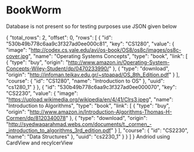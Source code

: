 # BookWorm
Database is not present so for testing purposes use JSON given below


{
  "total_rows": 2,
  "offset": 0,
  "rows": [
    {
      "id": "530b49b778c6aa9c3f327ad0ee000c81",
      "key": "CS1280",
      "value": {
        "image": "http://codex.cs.yale.edu/avi/os-book/OS8/os8c/images/os8c-cover.jpg",
        "name": "Operating Systems Concepts",
        "type": "book",
        "link": [
          {
            "type": "buy",
            "origin": "http://www.amazon.in/Operating-System-Concepts-Wiley-Student/dp/0470233990/"
          },
          {
            "type": "download",
            "origin": "http://infoman.teikav.edu.gr/~stpapad/OS_8th_Edition.pdf"
          }
        ],
        "course": {
          "id": "CS1280",
          "name": "Introduction to OS"
        },
        "uuid": "cs1280_1"
      }
    },
    {
      "id": "530b49b778c6aa9c3f327ad0ee000070",
      "key": "CS2230",
      "value": {
        "image": "https://upload.wikimedia.org/wikipedia/en/4/41/Clrs3.jpeg",
        "name": "Introduction to Algorithms",
        "type": "book",
        "link": [
          {
            "type": "buy",
            "origin": "http://www.amazon.in/Introduction-Algorithms-Thomas-H-Cormen/dp/8120340078"
          },
          {
            "type": "download",
            "origin": "http://syedwaqarahmad.webs.com/documents/t._cormen_-_introduction_to_algorithms_3rd_edition.pdf"
          }
        ],
        "course": {
          "id": "CS2230",
          "name": "Data Structures"
        },
        "uuid": "cs2230_1"
      }
    }
  ]
}
Andriod using CardView and recylcerView
